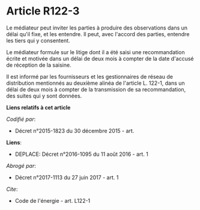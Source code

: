 # Article R122-3

Le médiateur peut inviter les parties à produire des observations dans un délai qu'il fixe, et les entendre. Il peut, avec
l'accord des parties, entendre les tiers qui y consentent. 

Le médiateur formule sur le litige dont il a été saisi une recommandation écrite et motivée dans un délai de deux mois à
compter de la date d'accusé de réception de la saisine. 

Il est informé par les fournisseurs et les gestionnaires de réseau de distribution mentionnés au deuxième alinéa de l'article
L. 122-1, dans un délai de deux mois à compter de la transmission de sa recommandation, des suites qui y sont données.

**Liens relatifs à cet article**

_Codifié par_:

  - Décret n°2015-1823 du 30 décembre 2015 - art.

**Liens**:

  - DEPLACE: Décret n°2016-1095 du 11 août 2016 - art. 1

_Abrogé par_:

  - Décret n°2017-1113 du 27 juin 2017 - art. 1

_Cite_:

  - Code de l'énergie - art. L122-1
